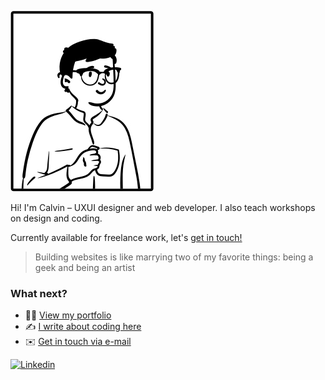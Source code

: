 ![a sketch of myself](https://github.com/calvintan/calvintan/blob/master/avatar.jpg)

Hi! I'm Calvin – UXUI designer and web developer. I also teach workshops on design and coding.

Currently available for freelance work, let's [get in touch!](mailto:hello@calvin-tan.com)

> Building websites is like marrying two of my favorite things: being a geek and being an artist

### What next?
- :man_technologist: [View my portfolio](http://www.calvin-tan.com)
- :writing_hand: [I write about coding here](http://calvin-tan.medium.com/)
- :envelope: [Get in touch via e-mail](mailto:hello@calvin-tan.com)

[![Linkedin](https://img.shields.io/badge/-Linkedin-blue?style=flat-square&logo=Linkedin&logoColor=white&link=https://www.linkedin.com/in/calvintbs/)](https://www.linkedin.com/in/calvintbs/)
